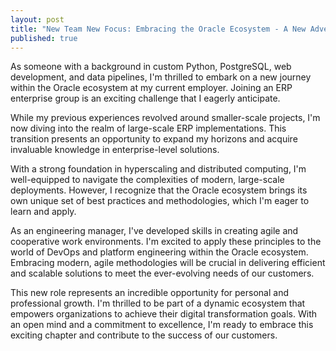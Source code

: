 ```yaml
---
layout: post
title: "New Team New Focus: Embracing the Oracle Ecosystem - A New Adventure Awaits"
published: true
---
```


As someone with a background in custom Python, PostgreSQL, web development, and data pipelines, I'm thrilled to embark on a new journey within the Oracle ecosystem at my current employer. Joining an ERP enterprise group is an exciting challenge that I eagerly anticipate.

While my previous experiences revolved around smaller-scale projects, I'm now diving into the realm of large-scale ERP implementations. This transition presents an opportunity to expand my horizons and acquire invaluable knowledge in enterprise-level solutions.

With a strong foundation in hyperscaling and distributed computing, I'm well-equipped to navigate the complexities of modern, large-scale deployments. However, I recognize that the Oracle ecosystem brings its own unique set of best practices and methodologies, which I'm eager to learn and apply.

As an engineering manager, I've developed skills in creating agile and cooperative work environments. I'm excited to apply these principles to the world of DevOps and platform engineering within the Oracle ecosystem. Embracing modern, agile methodologies will be crucial in delivering efficient and scalable solutions to meet the ever-evolving needs of our customers.

This new role represents an incredible opportunity for personal and professional growth. I'm thrilled to be part of a dynamic ecosystem that empowers organizations to achieve their digital transformation goals. With an open mind and a commitment to excellence, I'm ready to embrace this exciting chapter and contribute to the success of our customers.
